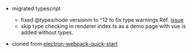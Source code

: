 - migrated typescript

  - fixed @types/node versionm to ^12 to fix type warnings Ref. [issue](https://github.com/electron/electron/issues/21612)
  - skip type checking in renderer index.ts as a demo page with vue is added without types.

- cloned from [electron-webpack-quick-start](https://github.com/electron-userland/electron-webpack-quick-start)
